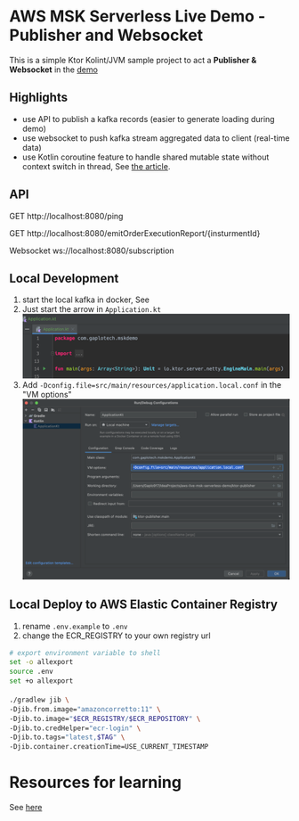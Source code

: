 # AWS MSK Serverless Live Demo - Publisher and Websocket
This is a simple Ktor Kolint/JVM sample project to act a **Publisher & Websocket** in the 
[demo](https://github.com/gaplo917/aws-msk-v2-serverless-demo) 

## Highlights
- use API to publish a kafka records (easier to generate loading during demo)
- use websocket to push kafka stream aggregated data to client (real-time data)
- use Kotlin coroutine feature to handle shared mutable state without context switch in thread, 
See [the article](https://kotlinlang.org/docs/shared-mutable-state-and-concurrency.html#actors).


## API

GET http://localhost:8080/ping

GET http://localhost:8080/emitOrderExecutionReport/{insturmentId}

Websocket ws://localhost:8080/subscription

## Local Development

1. start the local kafka in docker, See 
2. Just start the arrow in `Application.kt`
![](./intelij-ktor-play-button.png)
3. Add `-Dconfig.file=src/main/resources/application.local.conf` in the "VM options"
![](./intelij-ktor-vm-options.png)

## Local Deploy to AWS Elastic Container Registry

1. rename `.env.example` to `.env`
2. change the ECR_REGISTRY to your own registry url

```bash
# export environment variable to shell
set -o allexport
source .env
set +o allexport

./gradlew jib \
-Djib.from.image="amazoncorretto:11" \
-Djib.to.image="$ECR_REGISTRY/$ECR_REPOSITORY" \
-Djib.to.credHelper="ecr-login" \
-Djib.to.tags="latest,$TAG" \
-Djib.container.creationTime=USE_CURRENT_TIMESTAMP
```

# Resources for learning

See [here](https://github.com/gaplo917/aws-msk-v2-serverless-demo)